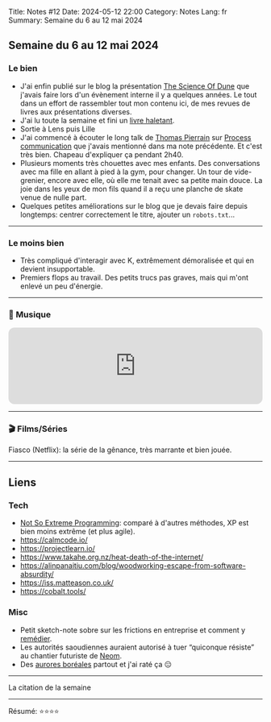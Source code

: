 Title: Notes #12
Date: 2024-05-12 22:00
Category: Notes
Lang: fr
Summary: Semaine du 6 au 12 mai 2024

## Semaine du 6 au 12 mai 2024

### Le bien

* J'ai enfin publié sur le blog la présentation [The Science Of Dune]({filename}/articles/science-of-dune.md) que j'avais faire lors d'un évènement interne il y a quelques années. Le tout dans un effort de rassembler tout mon contenu ici, de mes revues de livres aux présentations diverses.
* J'ai lu toute la semaine et fini un [livre haletant]({filename}/books/citadel.md).
* Sortie à Lens puis Lille
* J'ai commencé à écouter le long talk de [Thomas Pierrain](https://twitter.com/tpierrain) sur [Process communication](https://youtu.be/9vA2NciX1QQ?si=z3MzX9UMFQd9jnXm) que j'avais mentionné dans ma note précédente. Et c'est très bien. Chapeau d'expliquer ça pendant 2h40.
* Plusieurs moments très chouettes avec mes enfants. Des conversations avec ma fille en allant à pied à la gym, pour changer. Un tour de vide-grenier, encore avec elle, où elle me tenait avec sa petite main douce. La joie dans les yeux de mon fils quand il a reçu une planche de skate venue de nulle part.
* Quelques petites améliorations sur le blog que je devais faire depuis longtemps: centrer correctement le titre, ajouter un `robots.txt`...

---

### Le moins bien

* Très compliqué d'interagir avec K, extrêmement démoralisée et qui en devient insupportable.
* Premiers flops au travail. Des petits trucs pas graves, mais qui m'ont enlevé un peu d'énergie.

---

### 🎵 Musique

<iframe style="border-radius:12px" src="https://open.spotify.com/embed/track/2cdea1Ln0spupaMokrqXaY?utm_source=generator" width="100%" height="152" frameBorder="0" allowfullscreen="" allow="autoplay; clipboard-write; encrypted-media; fullscreen; picture-in-picture" loading="lazy"></iframe>

---

### 🎬 Films/Séries

Fiasco (Netflix): la série de la gênance, très marrante et bien jouée.

---

## Liens

### Tech

* [Not So Extreme Programming](https://www.youtube.com/watch?v=dqABaoybMM8): comparé à d'autres méthodes, XP est bien moins extrême (et plus agile).
* https://calmcode.io/
* https://projectlearn.io/
* https://www.takahe.org.nz/heat-death-of-the-internet/
* https://alinpanaitiu.com/blog/woodworking-escape-from-software-absurdity/
* https://iss.matteason.co.uk/
* https://cobalt.tools/

### Misc

* Petit sketch-note sobre sur les frictions en entreprise et comment y [remédier](https://bloculus.com/9-solutions-entreprise/).
* Les autorités saoudiennes auraient autorisé à tuer “quiconque résiste” au chantier futuriste de [Neom](https://www.courrierinternational.com/article/arabie-saoudite-les-autorites-saoudiennes-auraient-autorise-a-tuer-quiconque-resiste-au-chantier-futuriste-de-neom).
* Des [aurores boréales](https://www.lemonde.fr/sciences/article/2024/05/11/de-rares-aurores-boreales-observees-en-france-apres-une-tempete-solaire-exceptionnelle_6232620_1650684.html) partout et j'ai raté ça 😑

---

La citation de la semaine

> 

> 

---

Résumé: 
 ⭐⭐⭐⭐